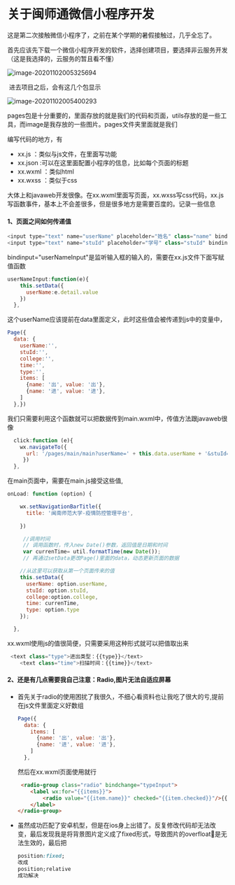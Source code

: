 # 关于闽师通微信小程序开发

​	这是第二次接触微信小程序了，之前在某个学期的暑假接触过，几乎全忘了。

​	首先应该先下载一个微信小程序开发的软件，选择创建项目，要选择非云服务开发（这是我选择的，云服务的暂且看不懂）

![image-20201102005325694](C:\Users\Administrator\AppData\Roaming\Typora\typora-user-images\image-20201102005325694.png)

​	进去项目之后，会有这几个包显示

![image-20201102005400293](C:\Users\Administrator\AppData\Roaming\Typora\typora-user-images\image-20201102005400293.png)

​	pages包是十分重要的，里面存放的就是我们的代码和页面，utils存放的是一些工具，而image是我存放的一些图片。pages文件夹里面就是我们

编写代码的地方，有

- xx.js         ：类似与js文件，在里面写功能
- xx.json     :可以在这里面配置小程序的信息，比如每个页面的标题
- xx.wxml   ：类似html
- xx.wxss    ：类似于css



​	大体上和javaweb开发很像。在xx.wxml里面写页面，xx.wxss写css代码，xx.js写函数事件，基本上不会差很多，但是很多地方是需要百度的。记录一些信息



#### 1、页面之间如何传递值

```js
<input type="text" name="userName" placeholder="姓名" class="name" bindinput="userNameInput"/>
<input type="text" name="stuId" placeholder="学号" class="stuId" bindinput="stuIdInput"/>
```

bindinput="userNameInput"是监听输入框的输入的，需要在xx.js文件下面写赋值函数

```js
userNameInput:function(e){
    this.setData({
      userName:e.detail.value
    })
  },
```

这个userName应该提前在data里面定义，此时这些值会被传递到js中的变量中，

```js
Page({
  data: {
    userName:'',
    stuId:'',
    college:'',
    time:'',
    type:'',
    items: [
      {name: '出', value: '出'},
      {name: '进', value: '进'},
    ]
  },})
```

我们只需要利用这个函数就可以把数据传到main.wxml中，传值方法跟javaweb很像

```js
  click:function (e){
    wx.navigateTo({   
      url: '/pages/main/main?userName=' + this.data.userName + '&stuId=' + this.data.stuId + '&college=' + this.data.college + '&type=' + this.data.type
     })
  },
```

在main页面中，需要在main.js接受这些值,

```js
onLoad: function (option) {

    wx.setNavigationBarTitle({
      title: '闽南师范大学-疫情防控管理平台',
      
    })

     //调用时间
     // 调用函数时，传入new Date()参数，返回值是日期和时间
     var currenTime= util.formatTime(new Date());
     // 再通过setData更改Page()里面的data，动态更新页面的数据

    //从这里可以获取从第一个页面传来的值
    this.setData({
      userName: option.userName,
      stuId: option.stuId,
      college:option.college,
      time: currenTime,
      type: option.type
    });

  },
```

xx.wxml使用js的值很简便，只需要采用这种形式就可以把值取出来

```js
 <text class="type">进出类型：{{type}}</text>
    <text class="time">扫描时间：{{time}}</text>
```

#### 2、还是有几点需要我自己注意：Radio,图片无法自适应屏幕

- 首先关于radio的使用困扰了我很久，不细心看资料也让我吃了很大的亏,提前在js文件里面定义好数组

  ```js
  Page({
    data: {
      items: [
        {name: '出', value: '出'},
        {name: '进', value: '进'},
      ]
    },
  ```

  然后在xx.wxml页面使用就行

  ```html
   <radio-group class="radio" bindchange="typeInput">
      <label wx:for="{{items}}">
          <radio value="{{item.name}}" checked="{{item.checked}}"/>{{item.value}}
      </label>
  </radio-group>
  ```

- 虽然成功匹配了安卓机型，但是在ios身上出错了。反复修改代码却无法改变，最后发现我是将背景图片定义成了fixed形式，导致图片的overfloat:scroll:是无法生效的，最后把

   ```css
  position:fixed;
  改成
  position;relative
  成功解决
   ```




